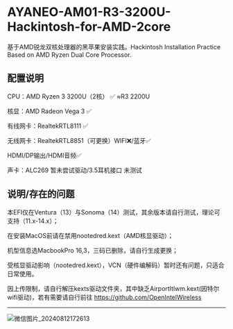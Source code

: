 # AYANEO-AM01-R3-3200U-Hackintosh-for-AMD-2core
基于AMD锐龙双核处理器的黑苹果安装实践。Hackintosh Installation Practice Based on AMD Ryzen Dual Core Processor.

配置说明
--------------------------------------------------------------------------
CPU：AMD Ryzen 3 3200U（2核） ✅ ≈R3 2200U

核显：AMD Radeon Vega 3       ✅

有线网卡：RealtekRTL8111      ✅

无线网卡：RealtekRTL8851（可更换）WIFI❌/蓝牙✅

HDMI/DP输出/HDMI音频✅

声卡：ALC269 暂未尝试驱动/3.5耳机接口 未测试

说明/存在的问题
--------------------------------------------------------------------------
本EFI仅在Ventura（13）与Sonoma（14）测试，其余版本请自行测试，理论可支持（11.x-14.x）；

在安装MacOS前请在禁用nootedred.kext（AMD核显驱动）；

机型信息选MacbookPro 16,3，三码已删除，请自行生成更换；

受核显驱动影响（nootedred.kext），VCN（硬件编解码）暂时还有问题，只适合日常使用。

因上传限制，请自行解压kexts驱动文件夹，其中缺乏AirportItlwm.kext(因特尔wifi驱动)，若有需要请自行前往 https://github.com/OpenIntelWireless

--------------------------------------------------------------------------

![微信图片_20240812172613](https://github.com/user-attachments/assets/4c6ff6e7-6b54-43e5-ae7e-a8ffa6b5bc15)

